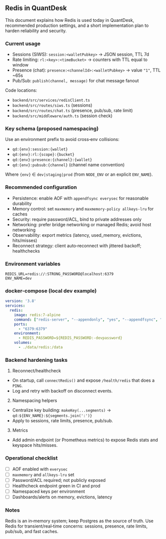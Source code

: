 ## Redis in QuantDesk

This document explains how Redis is used today in QuantDesk, recommended production settings, and a short implementation plan to harden reliability and security.

### Current usage
- Sessions (SIWS): `session:<walletPubkey>` → JSON session, TTL 7d
- Rate limiting: `rl:<key>:<timeBucket>` → counters with TTL equal to window
- Presence (chat): `presence:<channelId>:<walletPubkey>` → value `"1"`, TTL ~65s
- Pub/Sub: `publish(channel, message)` for chat message fanout

Code locations:
- `backend/src/services/redisClient.ts`
- `backend/src/routes/siws.ts` (sessions)
- `backend/src/routes/chat.ts` (presence, pub/sub, rate limit)
- `backend/src/middleware/auth.ts` (session check)

### Key schema (proposed namespacing)
Use an environment prefix to avoid cross‑env collisions:
- `qd:{env}:session:{wallet}`
- `qd:{env}:rl:{scope}:{bucket}`
- `qd:{env}:presence:{channel}:{wallet}`
- `qd:{env}:pubsub:{channel}` (channel name convention)

Where `{env}` ∈ `dev|staging|prod` (from `NODE_ENV` or an explicit `ENV_NAME`).

### Recommended configuration
- Persistence: enable AOF with `appendfsync everysec` for reasonable durability
- Memory control: set `maxmemory` and `maxmemory-policy allkeys-lru` for caches
- Security: require password/ACL, bind to private addresses only
- Networking: prefer bridge networking or managed Redis; avoid host networking
- Observability: export metrics (latency, used_memory, evictions, hits/misses)
- Reconnect strategy: client auto‑reconnect with jittered backoff; healthchecks

### Environment variables
```
REDIS_URL=redis://:STRONG_PASSWORD@localhost:6379
ENV_NAME=dev
```

### docker-compose (local dev example)
```yaml
version: '3.8'
services:
  redis:
    image: redis:7-alpine
    command: ["redis-server", "--appendonly", "yes", "--appendfsync", "everysec", "--requirepass", "${REDIS_PASSWORD:-devpassword}", "--maxmemory", "256mb", "--maxmemory-policy", "allkeys-lru"]
    ports:
      - "6379:6379"
    environment:
      - REDIS_PASSWORD=${REDIS_PASSWORD:-devpassword}
    volumes:
      - ./data/redis:/data
```

### Backend hardening tasks
1) Reconnect/healthcheck
- On startup, call `connectRedis()` and expose `/health/redis` that does a `PING`.
- Log and retry with backoff on disconnect events.

2) Namespacing helpers
- Centralize key building: `makeKey(...segments)` → `qd:${ENV_NAME}:${segments.join(':')}`
- Apply to sessions, rate limits, presence, pub/sub.

3) Metrics
- Add admin endpoint (or Prometheus metrics) to expose Redis stats and keyspace hits/misses.

### Operational checklist
- [ ] AOF enabled with `everysec`
- [ ] `maxmemory` and `allkeys-lru` set
- [ ] Password/ACL required; not publicly exposed
- [ ] Healthcheck endpoint green in CI and prod
- [ ] Namespaced keys per environment
- [ ] Dashboards/alerts on memory, evictions, latency

### Notes
Redis is an in‑memory system; keep Postgres as the source of truth. Use Redis for transient/real‑time concerns: sessions, presence, rate limits, pub/sub, and fast caches.


